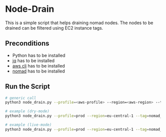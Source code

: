 # Node-Drain

This is a simple script that helps draining nomad nodes.
The nodes to be drained can be filtered using EC2 instance tags.

## Preconditions
* Python has to be installed
* [jq](https://stedolan.github.io/jq/) has to be installed
* [aws cli](https://aws.amazon.com/cli/) has to be installed
* [nomad](https://www.nomadproject.io) has to be installed

## Run the Script

```bash
# generic call
python3 node_drain.py --profile=<aws-profile> --region=<aws-region> --tag=<EC2-tag-name> --value=<EC2-tag-value> --nomad=<http-addr-of-nomad> --no-dry

# example (dry-mode)
python3 node_drain.py --profile=prod --region=eu-central-1 --tag=nomad_version --value=0.8.6 --nomad=https://nomad.mycompany.com

# example (live-mode)
python3 node_drain.py --profile=prod --region=eu-central-1 --tag=nomad_version --value=0.8.6 --nomad=https://nomad.mycompany.com --no-dry
```